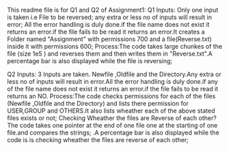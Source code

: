 This readme file is for Q1 and Q2 of Assignment1:
Q1
Inputs: Only one input is taken i.e File to be reversed;
        any extra or less no of inputs will result in error;
        All the error handling is duly done.if the file name does not exist it returns an error.if the file fails to be read it returns an error.It creates a Folder named "Assignment" with permissions 700 and a file(Reverse.txt) inside it with permissions 600; 
Process:The code takes large chunkes of the file (size 1e5 ) and reverses them and            then writes them in "Reverse.txt".A percentage bar is also displayed while            the file is reversing;


Q2
Inputs: 3 Inputs are taken. Newfile ,Oldfile and the Directory.Any extra or less no           of inputs will result in error.All the error handling is duly done.if any of          the file name does not exist it returns an error.if the file fails to be read         it returns an NO.
Process:The code checks permissions for each of the files (Newfile ,Oldfile and the            Directory) and lists there permission for USER,GROUP and OTHERS.It also               lists wheather each of the above stated files exists or not;
Checking Wheather the files are Reverse of each other?
         The code takes one pointer at the end of one file one at the starting of one file.and compares the strings;
         .A percentage bar is also displayed while the code is  is checking wheather the  files are reverse of each other;




